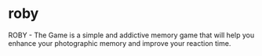 # roby
ROBY - The Game is a simple and addictive memory game that will help you enhance your photographic memory and improve your reaction time.
